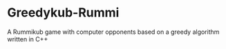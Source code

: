 # Greedykub-Rummi
A Rummikub game with computer opponents based on a greedy algorithm written in C++
